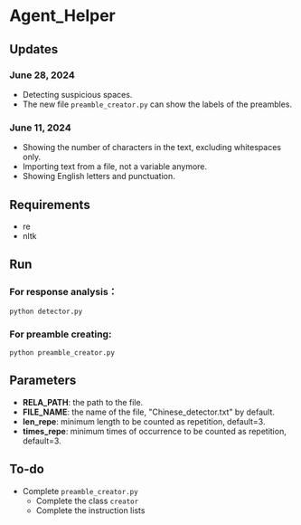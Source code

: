 # Agent_Helper
## Updates
### June 28, 2024
- Detecting suspicious spaces.
- The new file ```preamble_creator.py``` can show the labels of the preambles.
### June 11, 2024
- Showing the number of characters in the text, excluding whitespaces only.
- Importing text from a file, not a variable anymore.
- Showing English letters and punctuation.

## Requirements
- re
- nltk
## Run
### For response analysis：
  ```
  python detector.py
  ```
### For preamble creating:
  ```
  python preamble_creator.py
  ```
## Parameters
- **RELA_PATH**: the path to the file.
- **FILE_NAME**: the name of the file, "Chinese_detector.txt" by default.
- **len_repe**: minimum length to be counted as repetition, default=3.
- **times_repe**: minimum times of occurrence to be counted as repetition, default=3.

## To-do
- Complete ```preamble_creator.py```
  - Complete the class ```creator```
  - Complete the instruction lists
